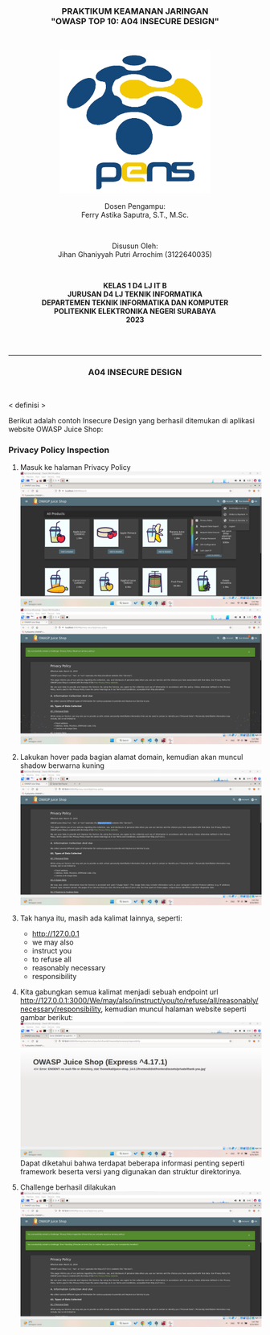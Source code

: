 <div class="cover" align="center">

<h3>
    <b>PRAKTIKUM KEAMANAN JARINGAN</b><br>
    "OWASP TOP 10: A04 INSECURE DESIGN"
</h3><br>

<img src="../Images/Logo_PENS.png" width="300"><br>

<p>Dosen Pengampu:<br>
Ferry Astika Saputra, S.T., M.Sc.</p> <br>

<p>Disusun Oleh:<br>
Jihan Ghaniyyah Putri Arrochim (3122640035)</p><br>

<p>
    <b>
        KELAS 1 D4 LJ IT B <br>
        JURUSAN D4 LJ TEKNIK INFORMATIKA <br>
        DEPARTEMEN TEKNIK INFORMATIKA DAN KOMPUTER <br> 
        POLITEKNIK ELEKTRONIKA NEGERI SURABAYA <br>
        2023
    </b>
</p>

</div> <br><br>

<div class="isiLaporan">

<hr>

<h3 align="center"> A04 INSECURE DESIGN </h3> <br>

< definisi >

Berikut adalah contoh Insecure Design yang berhasil ditemukan di aplikasi website OWASP Juice Shop:

### Privacy Policy Inspection

1. Masuk ke halaman Privacy Policy
   <img src="../Images/Task 6 - A03 Injection/9.png" >
   <img src="../Images/Task 6 - A03 Injection/10.png" >
2. Lakukan hover pada bagian alamat domain, kemudian akan muncul shadow berwarna kuning
   <img src="../Images/Task 6 - A03 Injection/11.png" >

3. Tak hanya itu, masih ada kalimat lainnya, seperti:

    - http://127.0.0.1
    - we may also
    - instruct you
    - to refuse all
    - reasonably necessary
    - responsibility <br>

4. Kita gabungkan semua kalimat menjadi sebuah endpoint url http://127.0.0.1:3000/We/may/also/instruct/you/to/refuse/all/reasonably/necessary/responsibility, kemudian muncul halaman website seperti gambar berikut:
   <img src="../Images/Task 6 - A03 Injection/12.png" >
   Dapat diketahui bahwa terdapat beberapa informasi penting seperti framework beserta versi yang digunakan dan struktur direktorinya.

5. Challenge berhasil dilakukan
   <img src="../Images/Task 6 - A03 Injection/13.png" >

</div>
